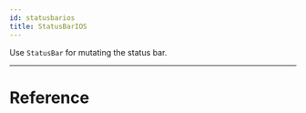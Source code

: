 ```yaml
---
id: statusbarios
title: StatusBarIOS
---
```


Use `StatusBar` for mutating the status bar.




---

# Reference

